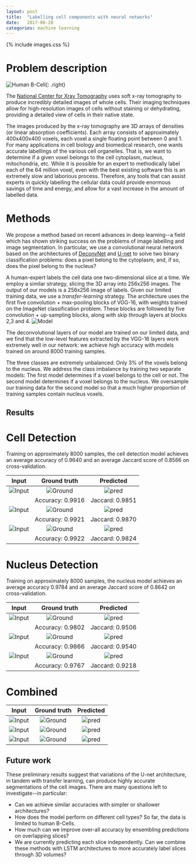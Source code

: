 ```yaml
---
layout: post
title:  "Labelling cell components with neural networks"
date:   2017-06-20 
categories: machine learning
---
```


{% include images.css %}

Problem description
============

![Human B-Cell](/images/B-cell.png){: .right}

The [National Center for Xray Tomography](http://ncxt.lbl.gov) uses soft
x-ray tomography to produce incredibly detailed images of whole cells. Their
imaging techniques allow for high-resolution images of cells without staining
or dehydrating, providing a detailed view of cells in their native state. 

The images produced by the x-ray tomography are 3D arrays of densities (or
linear absorption coefficients). Each array consists of approximately
400x400x400 voxels, each voxel a single floating point between 0 and 1.
For many applications in cell biology and biomedical research, one wants
accurate labellings of the various cell organelles. That is, we want to
determine if a given voxel belongs to the cell cytoplasm, nucleus, mitochondria, etc. While
it is possible for an expert to methodically label each of the 64 million
voxel, even with the best existing software this is an extremely slow and
laborious process. Therefore, any tools that can assist experts in quickly
labelling the cellular data could provide enormous savings of time and
energy, and allow for a vast increase in the amount of labelled data.


# Methods

We propose a method based on recent advances in deep learning--a field which
has shown striking success on the problems of image labelling and image
segmentation. In particular, we use a convolutional neural network based on
the architectures of [DeconvNet](https://arxiv.org/abs/1505.04366) and
[U-net](https://arxiv.org/abs/1505.04597) to solve two binary classification
problems: does a pixel belong to the cytoplasm; and, if so, does the pixel
belong to the nucleus?

A human-expert labels the cell data one two-dimensional slice at a time. We employ a similar strategy, slicing the 3D array into 256x256 images. The output of our models is a 256x256 image of labels. Given our limited training data, we use a *transfer-learning* strategy. The architecture uses the first five convolution + max-pooling blocks of VGG-16, with weights trained on the ImageNet classification problem. These blocks are followed by five convolution + up-sampling blocks, along with skip through layers at blocks 2,3 and 4. 
![Model](/images/labelled_model.png)

The deconvolutional layers of our model are trained on our limited data, and we find that the low-level features extracted by the VGG-16 layers work extremely well in our network: we achieve high accuracy with models trained on around 8000 training samples.

The three classes are extremely unbalanced: Only 3% of the voxels belong to the nucleus. We address the class imbalance by training two separate models: The first model determines if a voxel belongs to the cell or not. The second model determines if a voxel belongs to the nucleus. We oversample our training data for the second model so that a much higher proportion of training samples contain nucleus voxels.

## Results

# Cell Detection

Training on approximately 8000 samples, the cell detection model achieves an average accuracy of 0.9640 and an average Jaccard score of 0.8566 on cross-validation.

| Input | Ground truth | Predicted |
| :-: | :-: | :-: |
| ![Input](/images/med_cell_input_1.png) | ![Ground](/images/med_cell_ground_1.png) | ![pred](/images/med_cell_pred_1.png) |
| | Accuracy: 0.9916 | Jaccard: 0.9851|
| ![Input](/images/med_cell_input_2.png) | ![Ground](/images/med_cell_ground_2.png) | ![pred](/images/med_cell_pred_2.png) |
| | Accuracy: 0.9921 | Jaccard: 0.9870 | 
| ![Input](/images/med_cell_input_3.png) | ![Ground](/images/med_cell_ground_3.png) | ![pred](/images/med_cell_pred_3.png) |
| | Accuracy: 0.9922 | Jaccard: 0.9824 |


# Nucleus Detection

Training on approximately 8000 samples, the nucleus model achieves an average accuracy 0.9784 and an average Jaccard score of 0.8642 on cross-validation.

| Input | Ground truth | Predicted |
| :-: | :-: | :-: |
| ![Input](/images/nucleus_input_1.png) | ![Ground](/images/nucleus_ground_1.png) | ![pred](/images/nucleus_pred_1.png) |
| | Accuracy: 0.9802 | Jaccard: 0.9506|
| ![Input](/images/nucleus_input_2.png) | ![Ground](/images/nucleus_ground_2.png) | ![pred](/images/nucleus_pred_2.png) |
| | Accuracy: 0.9866 | Jaccard: 0.9540 | 
| ![Input](/images/nucleus_input_3.png) | ![Ground](/images/nucleus_ground_3.png) | ![pred](/images/nucleus_pred_3.png) |
| | Accuracy: 0.9767 | Jaccard: 0.9218 |


# Combined

| Input | Ground truth | Predicted |
| :-: | :-: | :-: |
| ![Input](/images/1_input.png) | ![Ground](/images/1_ground.png) | ![pred](/images/1_pred.png) |
| ![Input](/images/2_input.png) | ![Ground](/images/2_ground.png) | ![pred](/images/2_pred.png) |
| ![Input](/images/3_input.png) | ![Ground](/images/3_ground.png) | ![pred](/images/3_pred.png) |


## Future work

These preliminary results suggest that variations of the U-net architecture, in tandem with transfer learning, can produce highly accurate segmentations of the cell images. There are many questions left to investigate--in particular:

+ Can we achieve similar accuracies with simpler or shallower architectures?
+ How does the model perform on different cell types? So far, the data is limited to human B-Cells.
+ How much can we improve over-all accuracy by ensembling predictions on overlapping slices?
+ We are currently predicting each slice independently. Can we combine these methods with LSTM architectures to more accurately label slices through 3D volumes? 


